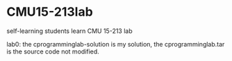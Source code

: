 # CMU15-213lab
self-learning students learn CMU 15-213 lab

lab0: the cprogramminglab-solution is my solution, the cprogramminglab.tar is the source code not modified.